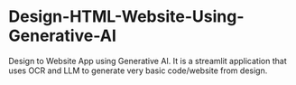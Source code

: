# Design-HTML-Website-Using-Generative-AI
Design to Website App using Generative AI. It is a streamlit application that uses OCR and LLM to generate very basic code/website from design.
